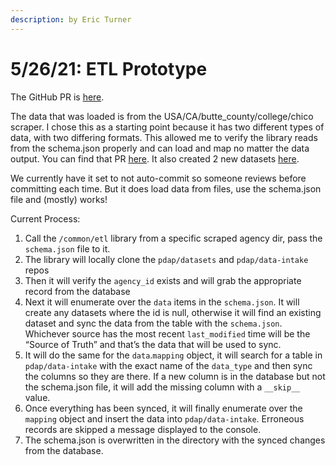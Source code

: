 ```yaml
---
description: by Eric Turner
---
```


# 5/26/21: ETL Prototype

The GitHub PR is [here](https://github.com/Police-Data-Accessibility-Project/PDAP-Scrapers/pull/113).

The data that was loaded is from the USA/CA/butte\_county/college/chico scraper. I chose this as a starting point because it has two different types of data, with two differing formats. This allowed me to verify the library reads from the schema.json properly and can load and map no matter the data output. You can find that PR [here](https://www.dolthub.com/repositories/pdap/data-intake/pulls/7/compare). It also created 2 new datasets [here](https://www.dolthub.com/repositories/pdap/datasets/pulls/39).

We currently have it set to not auto-commit so someone reviews before committing each time. But it does load data from files, use the schema.json file and \(mostly\) works!

Current Process:

1. Call the `/common/etl` library from a specific scraped agency dir, pass the `schema.json` file to it.
2. The library will locally clone the `pdap/datasets` and `pdap/data-intake` repos
3. Then it will verify the `agency_id` exists and will grab the appropriate record from the database
4. Next it will enumerate over the `data` items in the `schema.json`. It will create any datasets where the id is null, otherwise it will find an existing dataset and sync the data from the table with the `schema.json`. Whichever source has the most recent `last_modified` time will be the “Source of Truth” and that’s the data that will be used to sync.
5. It will do the same for the `data`.`mapping` object, it will search for a table in `pdap/data-intake` with the exact name of the `data_type` and then sync the columns so they are there. If a new column is in the database but not the schema.json file, it will add the missing column with a `__skip__` value.
6. Once everything has been synced, it will finally enumerate over the `mapping` object and insert the data into `pdap/data-intake`. Erroneous records are skipped a message displayed to the console.
7. The schema.json is overwritten in the directory with the synced changes from the database.


